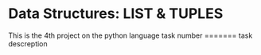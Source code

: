 <h1> Data Structures: LIST & TUPLES</h1>
</prep>
This is the 4th project on the python language 
task number  ======= task descreption

